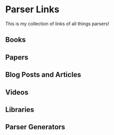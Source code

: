 # Parser Links

This is my collection of links of all things parsers!

## Books

## Papers

## Blog Posts and Articles

## Videos

## Libraries

## Parser Generators
